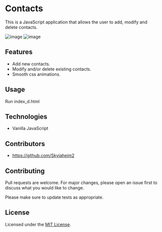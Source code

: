 # Contacts

This is a JavaScript application that allows the user to add, modify and delete contacts.

![image](https://user-images.githubusercontent.com/64718777/160306793-0e06ac32-ea21-4d64-aadf-49e89cb00963.png)
![image](https://user-images.githubusercontent.com/64718777/160306885-120b1bc5-f6ab-4615-a3a6-aff66e0376bf.png)

## Features

* Add new contacts.
* Modify and/or delete existing contacts.
* Smooth css animations.

## Usage

Run index_d.html

## Technologies

* Vanilla JavaScript

## Contributors

* https://github.com/Skyjaheim2

## Contributing

Pull requests are welcome. For major changes, please open an issue first to discuss what you would like to change.

Please make sure to update tests as appropriate.

## License

Licensed under the [MIT License](LICENSE).